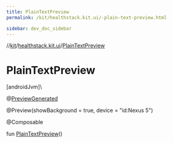 ```yaml
---
title: PlainTextPreview
permalink: /kit/healthstack.kit.ui/-plain-text-preview.html

sidebar: dev_doc_sidebar
---
```

//[kit](../../index.html)/[healthstack.kit.ui](index.html)/[PlainTextPreview](-plain-text-preview.html)



# PlainTextPreview



[androidJvm]\




@[PreviewGenerated](../healthstack.kit.annotation/-preview-generated/index.html)



@Preview(showBackground = true, device = &quot;id:Nexus 5&quot;)



@Composable



fun [PlainTextPreview](-plain-text-preview.html)()




